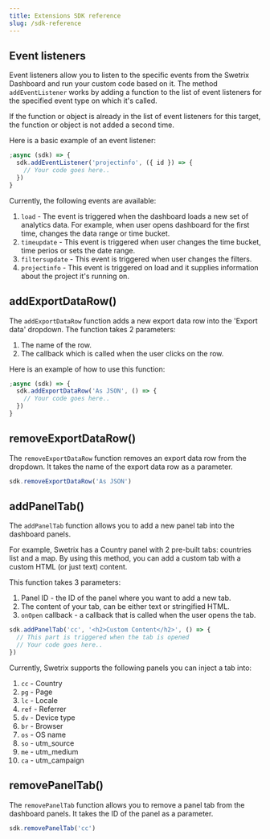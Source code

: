 ```yaml
---
title: Extensions SDK reference
slug: /sdk-reference
---
```


## Event listeners

Event listeners allow you to listen to the specific events from the Swetrix Dashboard and run your custom code based on it.
The method `addEventListener` works by adding a function to the list of event listeners for the specified event type on which it's called.

If the function or object is already in the list of event listeners for this target, the function or object is not added a second time.

Here is a basic example of an event listener:

```javascript
;async (sdk) => {
  sdk.addEventListener('projectinfo', ({ id }) => {
    // Your code goes here..
  })
}
```

Currently, the following events are available:

1. `load` - The event is triggered when the dashboard loads a new set of analytics data. For example, when user opens dashboard for the first time, changes the data range or time bucket.
2. `timeupdate` - This event is triggered when user changes the time bucket, time perios or sets the date range.
3. `filtersupdate` - This event is triggered when user changes the filters.
4. `projectinfo` - This event is triggered on load and it supplies information about the project it's running on.

## addExportDataRow()

The `addExportDataRow` function adds a new export data row into the 'Export data' dropdown.
The function takes 2 parameters:

1. The name of the row.
2. The callback which is called when the user clicks on the row.

Here is an example of how to use this function:

```javascript
;async (sdk) => {
  sdk.addExportDataRow('As JSON', () => {
    // Your code goes here..
  })
}
```

## removeExportDataRow()

The `removeExportDataRow` function removes an export data row from the dropdown. It takes the name of the export data row as a parameter.

```javascript
sdk.removeExportDataRow('As JSON')
```

## addPanelTab()

The `addPanelTab` function allows you to add a new panel tab into the dashboard panels.

For example, Swetrix has a Country panel with 2 pre-built tabs: countries list and a map.
By using this method, you can add a custom tab with a custom HTML (or just text) content.

This function takes 3 parameters:

1. Panel ID - the ID of the panel where you want to add a new tab.
2. The content of your tab, can be either text or stringified HTML.
3. `onOpen` callback - a callback that is called when the user opens the tab.

```javascript
sdk.addPanelTab('cc', '<h2>Custom Content</h2>', () => {
  // This part is triggered when the tab is opened
  // Your code goes here..
})
```

Currently, Swetrix supports the following panels you can inject a tab into:

1. `cc` - Country
2. `pg` - Page
3. `lc` - Locale
4. `ref` - Referrer
5. `dv` - Device type
6. `br` - Browser
7. `os` - OS name
8. `so` - utm_source
9. `me` - utm_medium
10. `ca` - utm_campaign

## removePanelTab()

The `removePanelTab` function allows you to remove a panel tab from the dashboard panels. It takes the ID of the panel as a parameter.

```javascript
sdk.removePanelTab('cc')
```
